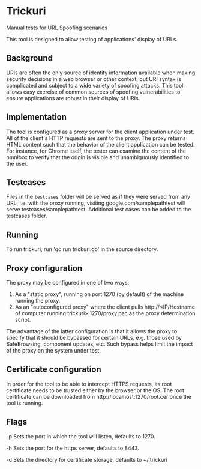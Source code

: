 # Trickuri

Manual tests for URL Spoofing scenarios

This tool is designed to allow testing of applications' display of URLs.

## Background

URIs are often the only source of identity information available when making
security decisions in a web browser or other context, but URI syntax is
complicated and subject to a wide variety of spoofing attacks. This tool allows
easy exercise of common sources of spoofing vulnerabilities to ensure
applications are robust in their display of URIs.

## Implementation

The tool is configured as a proxy server for the client application under test.
All of the client's HTTP requests are sent to the proxy. The proxy returns HTML
content such that the behavior of the client application can be tested. For
instance, for Chrome itself, the tester can examine the content of the omnibox
to verify that the origin is visible and unambiguously identified to the user.

## Testcases

Files in the ```testcases``` folder will be served as if they were served from any
URL, i.e. with the proxy running, visiting google.com/samplepathtest will serve
testcases/samplepathtest. Additional test cases can be added to the testcases
folder.

## Running

To run trickuri, run 'go run trickuri.go' in the source directory.

## Proxy configuration

The proxy may be configured in one of two ways:

1.  As a "static proxy", running on port 1270 (by default) of the machine
    running the proxy.
2.  As an "autoconfigured proxy" where the client pulls
    http://<IP/Hostname of computer running trickuri>:1270/proxy.pac as the proxy determination script.

The advantage of the latter configuration is that it allows the proxy to specify
that it should be bypassed for certain URLs, e.g. those used by SafeBrowsing,
component updates, etc. Such bypass helps limit the impact of the proxy on the
system under test.

## Certificate configuration

In order for the tool to be able to intercept HTTPS requests, its root
certificate needs to be trusted either by the browser or the OS. The root
certificate can be downloaded from http://localhost:1270/root.cer once the tool
is running.

## Flags

-p Sets the port in which the tool will listen, defaults to 1270.

-h Sets the port for the https server, defaults to 8443.

-d Sets the directory for certificate storage, defaults to ~/.trickuri
